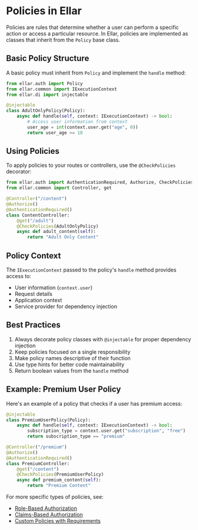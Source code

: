 # Policies in Ellar

Policies are rules that determine whether a user can perform a specific action or access a particular resource. In Ellar, policies are implemented as classes that inherit from the `Policy` base class.

## Basic Policy Structure

A basic policy must inherit from `Policy` and implement the `handle` method:

```python
from ellar.auth import Policy
from ellar.common import IExecutionContext
from ellar.di import injectable

@injectable
class AdultOnlyPolicy(Policy):
    async def handle(self, context: IExecutionContext) -> bool:
        # Access user information from context
        user_age = int(context.user.get("age", 0))
        return user_age >= 18
```

## Using Policies

To apply policies to your routes or controllers, use the `@CheckPolicies` decorator:

```python
from ellar.auth import AuthenticationRequired, Authorize, CheckPolicies
from ellar.common import Controller, get

@Controller("/content")
@Authorize()
@AuthenticationRequired()
class ContentController:
    @get("/adult")
    @CheckPolicies(AdultOnlyPolicy)
    async def adult_content(self):
        return "Adult Only Content"
```

## Policy Context

The `IExecutionContext` passed to the policy's `handle` method provides access to:

- User information (`context.user`)
- Request details
- Application context
- Service provider for dependency injection

## Best Practices

1. Always decorate policy classes with `@injectable` for proper dependency injection
2. Keep policies focused on a single responsibility
3. Make policy names descriptive of their function
4. Use type hints for better code maintainability
5. Return boolean values from the `handle` method

## Example: Premium User Policy

Here's an example of a policy that checks if a user has premium access:

```python
@injectable
class PremiumUserPolicy(Policy):
    async def handle(self, context: IExecutionContext) -> bool:
        subscription_type = context.user.get("subscription", "free")
        return subscription_type == "premium"

@Controller("/premium")
@Authorize()
@AuthenticationRequired()
class PremiumController:
    @get("/content")
    @CheckPolicies(PremiumUserPolicy)
    async def premium_content(self):
        return "Premium Content"
```

For more specific types of policies, see:
- [Role-Based Authorization](./role-based.md)
- [Claims-Based Authorization](./claims-based.md)
- [Custom Policies with Requirements](./custom-policies.md) 
